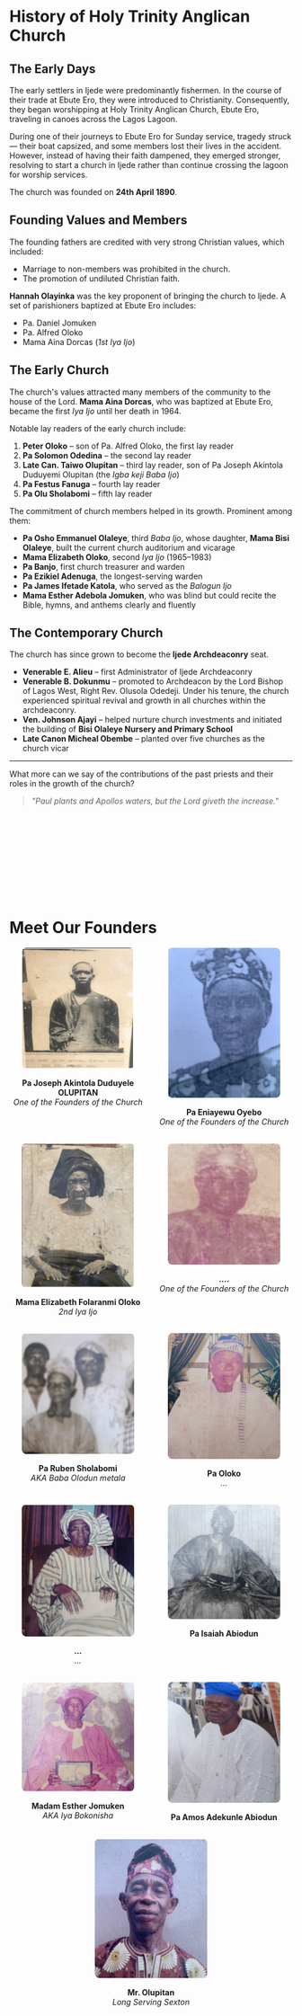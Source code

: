 # History of Holy Trinity Anglican Church

## The Early Days

The early settlers in Ijede were predominantly fishermen. In the course of their trade at Ebute Ero, they were introduced to Christianity. Consequently, they began worshipping at Holy Trinity Anglican Church, Ebute Ero, traveling in canoes across the Lagos Lagoon.

During one of their journeys to Ebute Ero for Sunday service, tragedy struck — their boat capsized, and some members lost their lives in the accident. However, instead of having their faith dampened, they emerged stronger, resolving to start a church in Ijede rather than continue crossing the lagoon for worship services.

The church was founded on **24th April 1890**.

## Founding Values and Members

The founding fathers are credited with very strong Christian values, which included:

- Marriage to non-members was prohibited in the church.
- The promotion of undiluted Christian faith.

**Hannah Olayinka** was the key proponent of bringing the church to Ijede. A set of parishioners baptized at Ebute Ero includes:

- Pa. Daniel Jomuken  
- Pa. Alfred Oloko  
- Mama Aina Dorcas (*1st Iya Ijo*)

## The Early Church

The church's values attracted many members of the community to the house of the Lord. **Mama Aina Dorcas**, who was baptized at Ebute Ero, became the first *Iya Ijo* until her death in 1964.

Notable lay readers of the early church include:

1. **Peter Oloko** – son of Pa. Alfred Oloko, the first lay reader  
2. **Pa Solomon Odedina** – the second lay reader  
3. **Late Can. Taiwo Olupitan** – third lay reader, son of Pa Joseph Akintola Duduyemi Olupitan (the *Igba keji Baba Ijo*)  
4. **Pa Festus Fanuga** – fourth lay reader  
5. **Pa Olu Sholabomi** – fifth lay reader

The commitment of church members helped in its growth. Prominent among them:

- **Pa Osho Emmanuel Olaleye**, third *Baba Ijo*, whose daughter, **Mama Bisi Olaleye**, built the current church auditorium and vicarage  
- **Mama Elizabeth Oloko**, second *Iya Ijo* (1965–1983)  
- **Pa Banjo**, first church treasurer and warden  
- **Pa Ezikiel Adenuga**, the longest-serving warden  
- **Pa James Ifetade Katola**, who served as the *Balogun Ijo*  
- **Mama Esther Adebola Jomuken**, who was blind but could recite the Bible, hymns, and anthems clearly and fluently

## The Contemporary Church

The church has since grown to become the **Ijede Archdeaconry** seat.

- **Venerable E. Alieu** – first Administrator of Ijede Archdeaconry  
- **Venerable B. Dokunmu** – promoted to Archdeacon by the Lord Bishop of Lagos West, Right Rev. Olusola Odedeji. Under his tenure, the church experienced spiritual revival and growth in all churches within the archdeaconry.  
- **Ven. Johnson Ajayi** – helped nurture church investments and initiated the building of **Bisi Olaleye Nursery and Primary School**  
- **Late Canon Micheal Obembe** – planted over five churches as the church vicar

---

What more can we say of the contributions of the past priests and their roles in the growth of the church? 

> *"Paul plants and Apollos waters, but the Lord giveth the increase."*





<div style="margin-top: 200px;">
<h1>Meet Our Founders</h1>
<div style="margin-top: 10px; display: flex; flex-wrap: wrap; gap: 16px; justify-content: center;">

  
  <div style="flex: 1 1 200px; text-align: center;">
    <img src="img/team-1.jpg" alt="Pa Joseph Akintola Duduyele Olupitan" style="width: 100%; max-width: 200px; border-radius: 8px;">
    <p><strong>Pa Joseph Akintola Duduyele OLUPITAN</strong><br><em>One of the Founders of the Church</em></p>
  </div>

  <div style="flex: 1 1 200px; text-align: center;">
    <img src="img/team-2.jpg" alt="Pa Eniayewu Oyebo" style="width: 100%; max-width: 200px; border-radius: 8px;">
    <p><strong>Pa Eniayewu Oyebo</strong><br><em>One of the Founders of the Church</em></p>
  </div>

  <div style="flex: 1 1 200px; text-align: center;">
    <img src="img/team-3.jpg" alt="Mama Elizabeth Folaranmi Oloko" style="width: 100%; max-width: 200px; border-radius: 8px;">
    <p><strong>Mama Elizabeth Folaranmi Oloko</strong><br><em>2nd Iya  Ijo</em></p>
  </div>

  <div style="flex: 1 1 200px; text-align: center;">
    <img src="img/team-4.jpg" alt="..." style="width: 100%; max-width: 200px; border-radius: 8px;">
    <p><strong>....</strong><br><em>One of the Founders of the Church</em></p>
  </div>

  <div style="flex: 1 1 200px; text-align: center;">
    <img src="img/team-5.jpg" alt="Pa Ruben Sholabomi" style="width: 100%; max-width: 200px; border-radius: 8px;">
    <p><strong>Pa Ruben Sholabomi</strong><br><em>AKA Baba Olodun metala</em></p>
  </div>

  <div style="flex: 1 1 200px; text-align: center;">
    <img src="img/team-6.jpg" alt="Mama Elizabeth Folaranmi Oloko" style="width: 100%; max-width: 200px; border-radius: 8px;">
    <p><strong>Pa Oloko</strong><br><em>...</em></p>
  </div>

  <div style="flex: 1 1 200px; text-align: center;">
    <img src="img/team-7.jpg" alt="..." style="width: 100%; max-width: 200px; border-radius: 8px;">
    <p><strong>...</strong><br><em>...</em></p>
  </div>

  <div style="flex: 1 1 200px; text-align: center;">
    <img src="img/team-8.jpg" alt="Pa Isaiah Abiodun" style="width: 100%; max-width: 200px; border-radius: 8px;">
    <p><strong>Pa Isaiah Abiodun</strong></p>
  </div>



  <div style="flex: 1 1 200px; text-align: center;">
    <img src="img/team-9.jpg" alt="Madam Esther Jomuken" style="width: 100%; max-width: 200px; border-radius: 8px;">
    <p><strong>Madam Esther Jomuken</strong><br><em>AKA Iya Bokonisha</em></p>
  </div>

  <div style="flex: 1 1 200px; text-align: center;">
    <img src="img/team-10.jpg" alt="Pa Amos Adekunle Abiodun" style="width: 100%; max-width: 200px; border-radius: 8px;">
    <p><strong>Pa Amos Adekunle Abiodun</strong></p>
  </div>

  <div style="flex: 1 1 200px; text-align: center;">
    <img src="img/team-11.jpg" alt="Mr. Olupitan" style="width: 100%; max-width: 200px; border-radius: 8px;">
    <p><strong>Mr. Olupitan</strong><br><em>Long Serving Sexton</em></p>
  </div>

</div>
</div>

